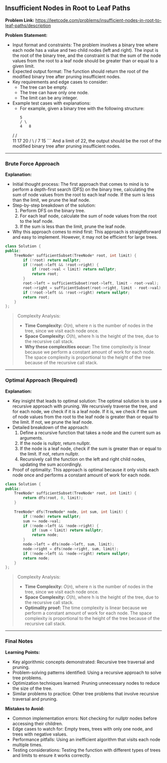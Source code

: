 ## Insufficient Nodes in Root to Leaf Paths

**Problem Link:** https://leetcode.com/problems/insufficient-nodes-in-root-to-leaf-paths/description

**Problem Statement:**
- Input format and constraints: The problem involves a binary tree where each node has a value and two child nodes (left and right). The input is the root of the binary tree, and the constraint is that the sum of the node values from the root to a leaf node should be greater than or equal to a given limit.
- Expected output format: The function should return the root of the modified binary tree after pruning insufficient nodes.
- Key requirements and edge cases to consider: 
    - The tree can be empty.
    - The tree can have only one node.
    - The limit can be any integer.
- Example test cases with explanations: 
    - For example, given a binary tree with the following structure:
        ```
        5
       / \
      4   8
     /   / \
    11  17 20
   /  \  /
  7    15
        ```
        And a limit of 22, the output should be the root of the modified binary tree after pruning insufficient nodes.

---

### Brute Force Approach

**Explanation:**
- Initial thought process: The first approach that comes to mind is to perform a depth-first search (DFS) on the binary tree, calculating the sum of node values from the root to each leaf node. If the sum is less than the limit, we prune the leaf node.
- Step-by-step breakdown of the solution: 
    1. Perform DFS on the binary tree.
    2. For each leaf node, calculate the sum of node values from the root to the leaf node.
    3. If the sum is less than the limit, prune the leaf node.
- Why this approach comes to mind first: This approach is straightforward and easy to implement. However, it may not be efficient for large trees.

```cpp
class Solution {
public:
    TreeNode* sufficientSubset(TreeNode* root, int limit) {
        if (!root) return nullptr;
        if (!root->left && !root->right) {
            if (root->val < limit) return nullptr;
            return root;
        }
        root->left = sufficientSubset(root->left, limit - root->val);
        root->right = sufficientSubset(root->right, limit - root->val);
        if (!root->left && !root->right) return nullptr;
        return root;
    }
};
```

> Complexity Analysis:
> - **Time Complexity:** $O(n)$, where n is the number of nodes in the tree, since we visit each node once.
> - **Space Complexity:** $O(h)$, where h is the height of the tree, due to the recursive call stack.
> - **Why these complexities occur:** The time complexity is linear because we perform a constant amount of work for each node. The space complexity is proportional to the height of the tree because of the recursive call stack.

---

### Optimal Approach (Required)

**Explanation:**
- Key insight that leads to optimal solution: The optimal solution is to use a recursive approach with pruning. We recursively traverse the tree, and for each node, we check if it is a leaf node. If it is, we check if the sum of node values from the root to the leaf node is greater than or equal to the limit. If not, we prune the leaf node.
- Detailed breakdown of the approach: 
    1. Define a recursive function that takes a node and the current sum as arguments.
    2. If the node is nullptr, return nullptr.
    3. If the node is a leaf node, check if the sum is greater than or equal to the limit. If not, return nullptr.
    4. Recursively call the function on the left and right child nodes, updating the sum accordingly.
- Proof of optimality: This approach is optimal because it only visits each node once and performs a constant amount of work for each node.

```cpp
class Solution {
public:
    TreeNode* sufficientSubset(TreeNode* root, int limit) {
        return dfs(root, 0, limit);
    }
    
    TreeNode* dfs(TreeNode* node, int sum, int limit) {
        if (!node) return nullptr;
        sum += node->val;
        if (!node->left && !node->right) {
            if (sum < limit) return nullptr;
            return node;
        }
        node->left = dfs(node->left, sum, limit);
        node->right = dfs(node->right, sum, limit);
        if (!node->left && !node->right) return nullptr;
        return node;
    }
};
```

> Complexity Analysis:
> - **Time Complexity:** $O(n)$, where n is the number of nodes in the tree, since we visit each node once.
> - **Space Complexity:** $O(h)$, where h is the height of the tree, due to the recursive call stack.
> - **Optimality proof:** The time complexity is linear because we perform a constant amount of work for each node. The space complexity is proportional to the height of the tree because of the recursive call stack.

---

### Final Notes

**Learning Points:**
- Key algorithmic concepts demonstrated: Recursive tree traversal and pruning.
- Problem-solving patterns identified: Using a recursive approach to solve tree problems.
- Optimization techniques learned: Pruning unnecessary nodes to reduce the size of the tree.
- Similar problems to practice: Other tree problems that involve recursive traversal and pruning.

**Mistakes to Avoid:**
- Common implementation errors: Not checking for nullptr nodes before accessing their children.
- Edge cases to watch for: Empty trees, trees with only one node, and trees with negative values.
- Performance pitfalls: Using an inefficient algorithm that visits each node multiple times.
- Testing considerations: Testing the function with different types of trees and limits to ensure it works correctly.